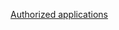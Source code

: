 [Authorized applications](https://docs.gitlab.com/ee/integration/oauth_provider.html#authorized-applications)
